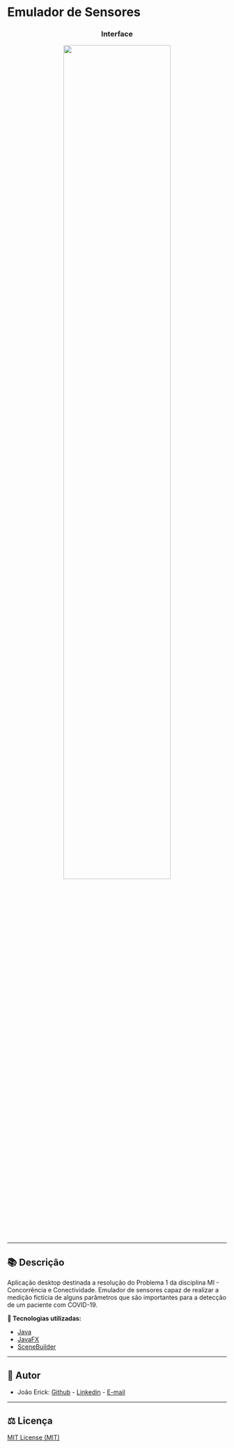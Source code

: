 # Emulador de Sensores

<h3 align="center">Interface</h3>
<p align="center">
  <img src="https://i.imgur.com/irNktJ8.png" width="70%">
</p>

------------

## 📚 Descrição ##
Aplicação desktop destinada a resolução do Problema 1 da disciplina MI - Concorrência e Conectividade. Emulador de sensores capaz de realizar a medição fictícia de alguns parâmetros que são importantes para a detecção de um paciente com COVID-19.  

**🔗 Tecnologias utilizadas:**
- [Java](https://www.java.com/pt-BR/)
- [JavaFX](https://www.oracle.com/br/java/technologies/javase/javafx-overview.html)
- [SceneBuilder](https://www.oracle.com/java/technologies/javase/javafxscenebuilder-info.html)

------------

## 📌 Autor ##
- João Erick: [Github](https://github.com/JoaoErick) - [Linkedin](https://www.linkedin.com/in/joão-erick-barbosa-9050801b0/) - [E-mail](https://mail.google.com/mail/u/0/?view=cm&fs=1&tf=1&source=mailto&to=jsilva@ecomp.uefs.br)
------------

## ⚖️ Licença ##
[MIT License (MIT)]()

